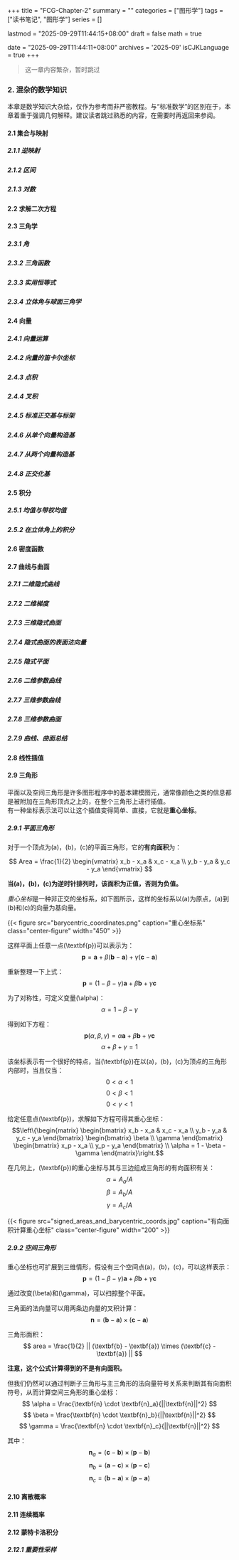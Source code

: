 +++
title = "FCG-Chapter-2"
summary = ""
categories = ["图形学"]
tags = ["读书笔记", "图形学"]
series = []

lastmod = "2025-09-29T11:44:15+08:00"
draft = false
math = true

date = "2025-09-29T11:44:11+08:00"
archives = '2025-09'
isCJKLanguage = true
+++

> 这一章内容繁杂，暂时跳过

### 2. 混杂的数学知识

本章是数学知识大杂烩，仅作为参考而非严密教程。与“标准数学”的区别在于，本章着重于强调几何解释。建议读者跳过熟悉的内容，在需要时再返回来参阅。

#### 2.1 集合与映射
##### 2.1.1 逆映射
##### 2.1.2 区间
##### 2.1.3 对数

#### 2.2 求解二次方程

#### 2.3 三角学
##### 2.3.1 角
##### 2.3.2 三角函数
##### 2.3.3 实用恒等式
##### 2.3.4 立体角与球面三角学

#### 2.4 向量
##### 2.4.1 向量运算
##### 2.4.2 向量的笛卡尔坐标
##### 2.4.3 点积
##### 2.4.4 叉积
##### 2.4.5 标准正交基与标架
##### 2.4.6 从单个向量构造基
##### 2.4.7 从两个向量构造基
##### 2.4.8 正交化基

#### 2.5 积分
##### 2.5.1 均值与带权均值
##### 2.5.2 在立体角上的积分

#### 2.6 密度函数

#### 2.7 曲线与曲面
##### 2.7.1 二维隐式曲线
##### 2.7.2 二维梯度
##### 2.7.3 三维隐式曲面
##### 2.7.4 隐式曲面的表面法向量
##### 2.7.5 隐式平面
##### 2.7.6 二维参数曲线
##### 2.7.7 三维参数曲线
##### 2.7.8 三维参数曲面
##### 2.7.9 曲线、曲面总结

#### 2.8 线性插值

#### 2.9 三角形

平面以及空间三角形是许多图形程序中的基本建模图元，通常像颜色之类的信息都是被附加在三角形顶点之上的，在整个三角形上进行插值。  
有一种坐标表示法可以让这个插值变得简单、直接，它就是**重心坐标**。

##### <a id="section-2_9_1">2.9.1 平面三角形</a>
对于一个顶点为\(a\)，\(b\)，\(c\)的平面三角形，它的**有向面积**为：

$$ Area = \frac{1}{2} \begin{vmatrix}
x_b - x_a & x_c - x_a \\
y_b - y_a & y_c - y_a
\end{vmatrix} $$

**当\(a\)，\(b\)，\(c\)为逆时针排列时，该面积为正值，否则为负值。**

*重心坐标*是一种非正交的坐标系，如下图所示，这样的坐标系以\(a\)为原点，\(a\)到\(b\)和\(c\)的向量为基向量。

{{< figure src="barycentric_coordinates.png" caption="重心坐标系" class="center-figure" width="450" >}}

这样平面上任意一点\(\textbf{p}\)可以表示为：
$$ \textbf{p} = \textbf{a} + \beta (\textbf{b} - \textbf{a}) + \gamma (\textbf{c} - \textbf{a}) $$

重新整理一下上式：
$$ \textbf{p} = (1-\beta-\gamma) \textbf{a} + \beta \textbf{b} + \gamma \textbf{c} $$

为了对称性，可定义变量\(\alpha\)：
$$ \alpha = 1 - \beta - \gamma $$

得到如下方程：
$$ \textbf{p}(\alpha, \beta, \gamma) = \alpha \textbf{a} + \beta \textbf{b} + \gamma \textbf{c} $$
$$ \alpha + \beta + \gamma = 1 $$

该坐标表示有一个很好的特点，当\(\textbf{p}\)在以\(a\)，\(b\)，\(c\)为顶点的三角形内部时，当且仅当：
$$ 0 < \alpha < 1 $$
$$ 0 < \beta < 1 $$
$$ 0 < \gamma < 1 $$

给定任意点\(\textbf{p}\)，求解如下方程可得其重心坐标：
$$\left\{\begin{matrix}
\begin{bmatrix} 
x_b - x_a & x_c - x_a \\
y_b - y_a & y_c - y_a
\end{bmatrix}
\begin{bmatrix}
\beta \\
\gamma
\end{bmatrix}
\begin{bmatrix}
x_p - x_a \\
y_p - y_a
\end{bmatrix} \\
\alpha = 1 - \beta - \gamma
\end{matrix}\right.$$

在几何上，\(\textbf{p}\)的重心坐标与其与三边组成三角形的有向面积有关：
$$ \alpha = A_a / A $$
$$ \beta = A_b / A $$
$$ \gamma = A_c / A $$

{{< figure src="signed_areas_and_barycentric_coords.jpg" caption="有向面积计算重心坐标" class="center-figure" width="200" >}}

##### <a id="section-2_9_2">2.9.2 空间三角形</a>

重心坐标也可扩展到三维情形，假设有三个空间点\(a\)，\(b\)，\(c\)，可以这样表示：
$$ \textbf{p} = (1-\beta-\gamma)\textbf{a} + \beta \textbf{b} + \gamma \textbf{c} $$

通过改变\(\beta\)和\(\gamma\)，可以扫掠整个平面。

三角面的法向量可以用两条边向量的叉积计算：
$$ \textbf{n} = (\textbf{b} - \textbf{a}) \times (\textbf{c} - \textbf{a}) $$

三角形面积：
$$ area = \frac{1}{2} || (\textbf{b} - \textbf{a}) \times (\textbf{c} - \textbf{a}) || $$

**注意，这个公式计算得到的不是有向面积。**

但我们仍然可以通过判断子三角形与主三角形的法向量符号关系来判断其有向面积符号，从而计算空间三角形的重心坐标：
$$ \alpha = \frac{\textbf{n} \cdot \textbf{n}_a}{||\textbf{n}||^2} $$
$$ \beta = \frac{\textbf{n} \cdot \textbf{n}_b}{||\textbf{n}||^2} $$
$$ \gamma = \frac{\textbf{n} \cdot \textbf{n}_c}{||\textbf{n}||^2} $$

其中：
$$ \textbf{n}_a = (\textbf{c} - \textbf{b}) \times (\textbf{p} - \textbf{b}) $$
$$ \textbf{n}_b = (\textbf{a} - \textbf{c}) \times (\textbf{p} - \textbf{c}) $$
$$ \textbf{n}_c = (\textbf{b} - \textbf{a}) \times (\textbf{p} - \textbf{a}) $$

#### 2.10 离散概率

#### 2.11 连续概率

#### 2.12 蒙特卡洛积分
##### 2.12.1 重要性采样

